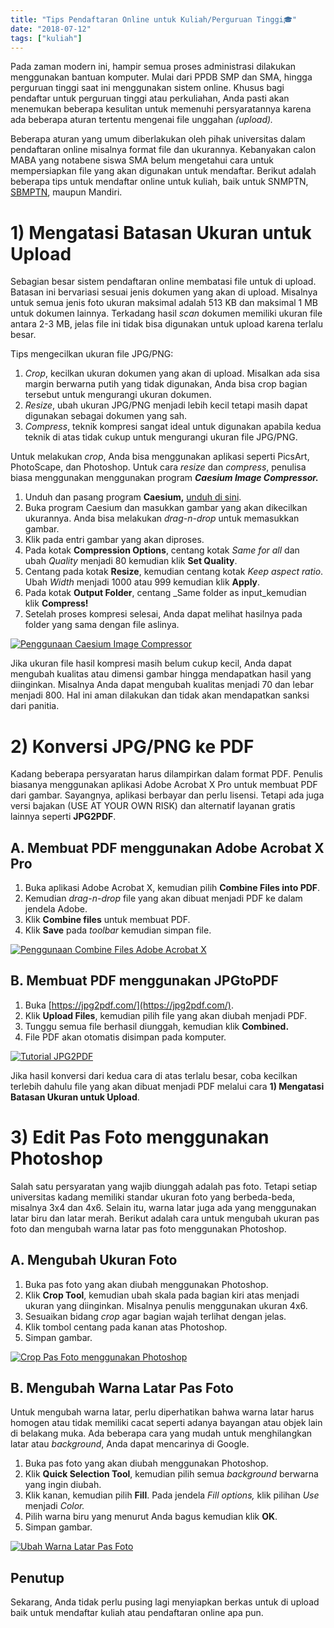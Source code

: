 ```yaml
---
title: "Tips Pendaftaran Online untuk Kuliah/Perguruan Tinggi🎓"
date: "2018-07-12"
tags: ["kuliah"]
---
```


Pada zaman modern ini, hampir semua proses administrasi dilakukan menggunakan bantuan komputer. Mulai dari PPDB SMP dan SMA, hingga perguruan tinggi saat ini menggunakan sistem online. Khusus bagi pendaftar untuk perguruan tinggi atau perkuliahan, Anda pasti akan menemukan beberapa kesulitan untuk memenuhi persyaratannya karena ada beberapa aturan tertentu mengenai file unggahan _(upload)._

Beberapa aturan yang umum diberlakukan oleh pihak universitas dalam pendaftaran online misalnya format file dan ukurannya. Kebanyakan calon MABA yang notabene siswa SMA belum mengetahui cara untuk mempersiapkan file yang akan digunakan untuk mendaftar. Berikut adalah beberapa tips untuk mendaftar online untuk kuliah, baik untuk SNMPTN, [SBMPTN](https://kodesiana.com/lainnya/bongkar-teori-respon-butir-sbmptn-2018/), maupun Mandiri.

# 1) Mengatasi Batasan Ukuran untuk Upload

Sebagian besar sistem pendaftaran online membatasi file untuk di upload. Batasan ini bervariasi sesuai jenis dokumen yang akan di upload. Misalnya untuk semua jenis foto ukuran maksimal adalah 513 KB dan maksimal 1 MB untuk dokumen lainnya. Terkadang hasil _scan_ dokumen memiliki ukuran file antara 2-3 MB, jelas file ini tidak bisa digunakan untuk upload karena terlalu besar.

Tips mengecilkan ukuran file JPG/PNG:

1. _Crop_, kecilkan ukuran dokumen yang akan di upload. Misalkan ada sisa margin berwarna putih yang tidak digunakan, Anda bisa crop bagian tersebut untuk mengurangi ukuran dokumen.
2. _Resize_, ubah ukuran JPG/PNG menjadi lebih kecil tetapi masih dapat digunakan sebagai dokumen yang sah.
3. _Compress_, teknik kompresi sangat ideal untuk digunakan apabila kedua teknik di atas tidak cukup untuk mengurangi ukuran file JPG/PNG.

Untuk melakukan _crop_, Anda bisa menggunakan aplikasi seperti PicsArt, PhotoScape, dan Photoshop. Untuk cara _resize_ dan _compress_, penulisa biasa menggunakan menggunakan program _**Caesium Image Compressor.**_

1. Unduh dan pasang program **Caesium,** [unduh di sini](https://www.fosshub.com/Caesium-Image-Compressor.html).
2. Buka program Caesium dan masukkan gambar yang akan dikecilkan ukurannya. Anda bisa melakukan _drag-n-drop_ untuk memasukkan gambar.
3. Klik pada entri gambar yang akan diproses.
4. Pada kotak **Compression Options**, centang kotak _Same for all_ dan ubah _Quality_ menjadi 80 kemudian klik **Set Quality**.
5. Centang pada kotak **Resize**, kemudian centang kotak _Keep aspect ratio_. Ubah _Width_ menjadi 1000 atau 999 kemudian klik **Apply**.
6. Pada kotak **Output Folder**, centang _Same folder as input_kemudian klik **Compress!**
7. Setelah proses kompresi selesai, Anda dapat melihat hasilnya pada folder yang sama dengan file aslinya.

[![Penggunaan Caesium Image Compressor](/posts/2018-07-12/43311861012_972e1bd7eb_b.jpg)](https://www.flickr.com/photos/158825251@N05/43311861012/in/dateposted-public/)

Jika ukuran file hasil kompresi masih belum cukup kecil, Anda dapat mengubah kualitas atau dimensi gambar hingga mendapatkan hasil yang diinginkan. Misalnya Anda dapat mengubah kualitas menjadi 70 dan lebar menjadi 800. Hal ini aman dilakukan dan tidak akan mendapatkan sanksi dari panitia.

# 2) Konversi JPG/PNG ke PDF

Kadang beberapa persyaratan harus dilampirkan dalam format PDF. Penulis biasanya menggunakan aplikasi Adobe Acrobat X Pro untuk membuat PDF dari gambar. Sayangnya, aplikasi berbayar dan perlu lisensi. Tetapi ada juga versi bajakan (USE AT YOUR OWN RISK) dan alternatif layanan gratis lainnya seperti **JPG2PDF**.

## A. Membuat PDF menggunakan Adobe Acrobat X Pro

1. Buka aplikasi Adobe Acrobat X, kemudian pilih **Combine Files into PDF**.
2. Kemudian _drag-n-drop_ file yang akan dibuat menjadi PDF ke dalam jendela Adobe.
3. Klik **Combine files** untuk membuat PDF.
4. Klik **Save** pada _toolbar_ kemudian simpan file.

[![Penggunaan Combine Files Adobe Acrobat X](/posts/2018-07-12/29490350168_d28c6ec422_b.jpg)](https://www.flickr.com/photos/158825251@N05/29490350168/in/dateposted-public/)

## B. Membuat PDF menggunakan JPGtoPDF

1. Buka [https://jpg2pdf.com/](https://jpg2pdf.com/).
2. Klik **Upload Files**, kemudian pilih file yang akan diubah menjadi PDF.
3. Tunggu semua file berhasil diunggah, kemudian klik **Combined.**
4. File PDF akan otomatis disimpan pada komputer.

[![Tutorial JPG2PDF](/posts/2018-07-12/42457176355_cc37453e18_b.jpg)](https://www.flickr.com/photos/158825251@N05/42457176355/in/dateposted-public/)

Jika hasil konversi dari kedua cara di atas terlalu besar, coba kecilkan terlebih dahulu file yang akan dibuat menjadi PDF melalui cara **1) Mengatasi Batasan Ukuran untuk Upload**.

# 3) Edit Pas Foto menggunakan Photoshop

Salah satu persyaratan yang wajib diunggah adalah pas foto. Tetapi setiap universitas kadang memiliki standar ukuran foto yang berbeda-beda, misalnya 3x4 dan 4x6. Selain itu, warna latar juga ada yang menggunakan latar biru dan latar merah. Berikut adalah cara untuk mengubah ukuran pas foto dan mengubah warna latar pas foto menggunakan Photoshop.

## A. Mengubah Ukuran Foto

1. Buka pas foto yang akan diubah menggunakan Photoshop.
2. Klik **Crop Tool**, kemudian ubah skala pada bagian kiri atas menjadi ukuran yang diinginkan. Misalnya penulis menggunakan ukuran 4x6.
3. Sesuaikan bidang _crop_ agar bagian wajah terlihat dengan jelas.
4. Klik tombol centang pada kanan atas Photoshop.
5. Simpan gambar.

[![Crop Pas Foto menggunakan Photoshop](/posts/2018-07-12/29490618508_6fe17a3f79_b.jpg)](https://www.flickr.com/photos/158825251@N05/29490618508/in/dateposted-public/)

## B. Mengubah Warna Latar Pas Foto

Untuk mengubah warna latar, perlu diperhatikan bahwa warna latar harus homogen atau tidak memiliki cacat seperti adanya bayangan atau objek lain di belakang muka. Ada beberapa cara yang mudah untuk menghilangkan latar atau _background_, Anda dapat mencarinya di Google.

1. Buka pas foto yang akan diubah menggunakan Photoshop.
2. Klik **Quick Selection Tool**, kemudian pilih semua _background_ berwarna yang ingin diubah.
3. Klik kanan, kemudian pilih **Fill**. Pada jendela _Fill options,_ klik pilihan _Use_ menjadi _Color._
4. Pilih warna biru yang menurut Anda bagus kemudian klik **OK**.
5. Simpan gambar.

[![Ubah Warna Latar Pas Foto](/posts/2018-07-12/29490747058_4d9d8812cd_b.jpg)](https://www.flickr.com/photos/158825251@N05/29490747058/in/dateposted-public/)

## Penutup

Sekarang, Anda tidak perlu pusing lagi menyiapkan berkas untuk di upload baik untuk mendaftar kuliah atau pendaftaran online apa pun.

